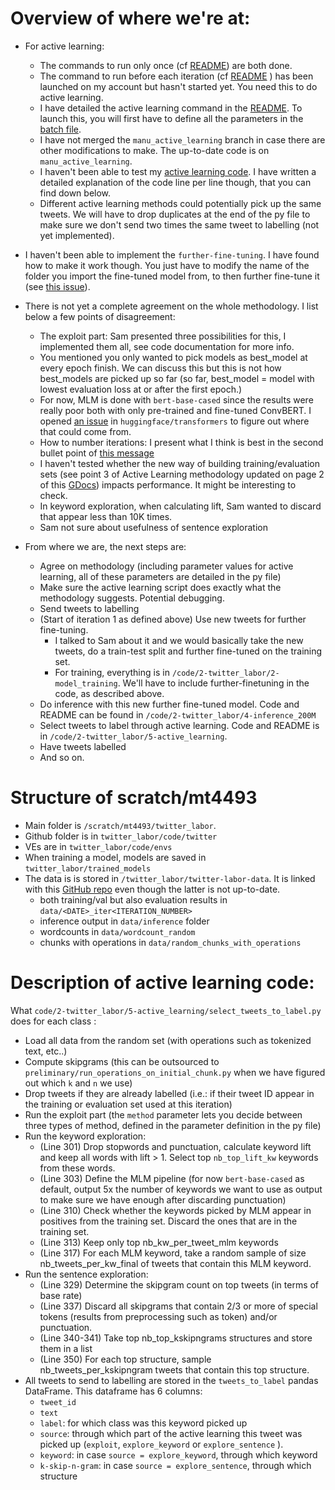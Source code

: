 # Overview of where we're at:

- For active learning:
    - The commands to run only once (cf [README](https://github.com/spfraib/twitter/tree/manu_active_learning/code/2-twitter_labor/5-active_learning#commands-to-run-only-once)) are both done.
    - The command to run before each iteration (cf [README](https://github.com/spfraib/twitter/tree/manu_active_learning/code/2-twitter_labor/5-active_learning#to-run-after-each-iteration) ) has been launched on my account but hasn't started yet. You need this to do active learning.
    - I have detailed the active learning command in the [README](https://github.com/spfraib/twitter/tree/manu_active_learning/code/2-twitter_labor/5-active_learning#active-learning-1). To launch this, you will first have to define all the parameters in the [batch file](https://github.com/spfraib/twitter/blob/manu_active_learning/code/2-twitter_labor/5-active_learning/select_tweets_to_label.sbatch).
    - I have not merged the `manu_active_learning` branch in case there are other modifications to make. The up-to-date code is on `manu_active_learning`.
    - I haven't been able to test my [active learning code](https://github.com/spfraib/twitter/blob/manu_active_learning/code/2-twitter_labor/5-active_learning/select_tweets_to_label.py). I have written a detailed explanation of the code line per line though, that you can find down below.
    - Different active learning methods could potentially pick up the same tweets. We will have to drop duplicates at the end of the py file to make sure we don't send two times the same tweet to labelling (not yet implemented). 

- I haven't been able to implement the `further-fine-tuning`. I have found how to make it work though. You just have to modify the name of the folder you import the fine-tuned model from, to then further fine-tune it (see [this issue](https://github.com/ThilinaRajapakse/simpletransformers/issues/428)).
- There is not yet a complete agreement on the whole methodology. I list below a few points of disagreement:
    - The exploit part: Sam presented three possibilities for this, I implemented them all, see code documentation for more info.
    - You mentioned you only wanted to pick models as best_model at every epoch finish. We can discuss this but this is not how best_models are picked up so far (so far, best_model = model with lowest evaluation loss at or after the first epoch.)
    - For now, MLM is done with `bert-base-cased` since the results were really poor both with only pre-trained and fine-tuned ConvBERT. I opened [an issue](https://github.com/huggingface/transformers/issues/7007) in `huggingface/transformers` to figure out where that could come from. 
    - How to number iterations: I present what I think is best in the second bullet point of [this message](https://bigdatafusion.slack.com/archives/G012SA2NH51/p1599829669005600)
    - I haven't tested whether the new way of building training/evaluation sets (see point 3 of Active Learning methodology updated on page 2 of this [GDocs](https://docs.google.com/document/d/13tQQOjCHbUg_jJ_fGHeplJX5TwliqcQ_dQwrv7KoHPc/edit)) impacts performance. It might be interesting to check. 
    - In keyword exploration, when calculating lift, Sam wanted to discard that appear less than 10K times.
    - Sam not sure about usefulness of sentence exploration 
- From where we are, the next steps are:
    - Agree on methodology (including parameter values for active learning, all of these parameters are detailed in the py file)
    - Make sure the active learning script does exactly what the methodology suggests. Potential debugging.
    - Send tweets to labelling 
    - (Start of iteration 1 as defined above) Use new tweets for further fine-tuning. 
        - I talked to Sam about it and we would basically take the new tweets, do a train-test split and further fine-tuned on the training set. 
        - For training, everything is in `/code/2-twitter_labor/2-model_training`. We'll have to include further-finetuning in the code, as described above.
    - Do inference with this new further fine-tuned model. Code and README can be found in `/code/2-twitter_labor/4-inference_200M`
    - Select tweets to label through active learning. Code and README is in `/code/2-twitter_labor/5-active_learning`.
    - Have tweets labelled
    - And so on.
    



# Structure of scratch/mt4493

- Main folder is `/scratch/mt4493/twitter_labor`. 
- Github folder is in `twitter_labor/code/twitter`
- VEs are in `twitter_labor/code/envs`
- When training a model, models are saved in `twitter_labor/trained_models`
- The data is is stored in `/twitter_labor/twitter-labor-data`. It is linked with this [GitHub repo](https://github.com/manueltonneau/twitter-labor-data) even though the latter is not up-to-date.
    - both training/val but also evaluation results in `data/<DATE>_iter<ITERATION_NUMBER>`
    - inference output in `data/inference` folder
    - wordcounts in `data/wordcount_random`
     - chunks with operations in  `data/random_chunks_with_operations`
 

# Description of active learning code:
What `code/2-twitter_labor/5-active_learning/select_tweets_to_label.py` does for each class :
- Load all data from the random set (with operations such as tokenized text, etc..)
- Compute skipgrams (this can be outsourced to `preliminary/run_operations_on_initial_chunk.py` when we have figured out which `k` and `n` we use)
- Drop tweets if they are already labelled (i.e.: if their tweet ID appear in the training or evaluation set used at this iteration)
- Run the exploit part (the `method` parameter lets you decide between three types of method, defined in the parameter definition in the py file)
- Run the keyword exploration:
    - (Line 301) Drop stopwords and punctuation, calculate keyword lift and keep all words with lift > 1. Select top `nb_top_lift_kw` keywords from these words.
    - (Line 303) Define the MLM pipeline (for now `bert-base-cased` as default, output 5x the number of keywords we want to use as output to make sure we have enough after discarding punctuation)
    - (Line 310) Check whether the keywords picked by MLM appear in positives from the training set. Discard the ones that are in the training set.
    - (Line 313) Keep only top nb_kw_per_tweet_mlm keywords 
    - (Line 317) For each MLM keyword, take a random sample of size nb_tweets_per_kw_final of tweets that contain this MLM keyword. 
- Run the sentence exploration:
    - (Line 329) Determine the skipgram count on top tweets (in terms of base rate)
    - (Line 337) Discard all skipgrams that contain 2/3 or more of special tokens (results from preprocessing such as <hashtag> token) and/or punctuation. 
    - (Line 340-341) Take top nb_top_kskipngrams structures and store them in a list
    - (Line 350) For each top structure, sample nb_tweets_per_kskipngram tweets that contain this top structure. 
- All tweets to send to labelling are stored in the `tweets_to_label` pandas DataFrame. This dataframe has 6 columns:
    - `tweet_id`
    - `text`
    - `label`: for which class was this keyword picked up 
    - `source`: through which part of the active learning this tweet was picked up (`exploit`, `explore_keyword` or `explore_sentence` ).
    - `keyword`: in case `source = explore_keyword`, through which keyword 
    - `k-skip-n-gram`: in case `source = explore_sentence`, through which structure